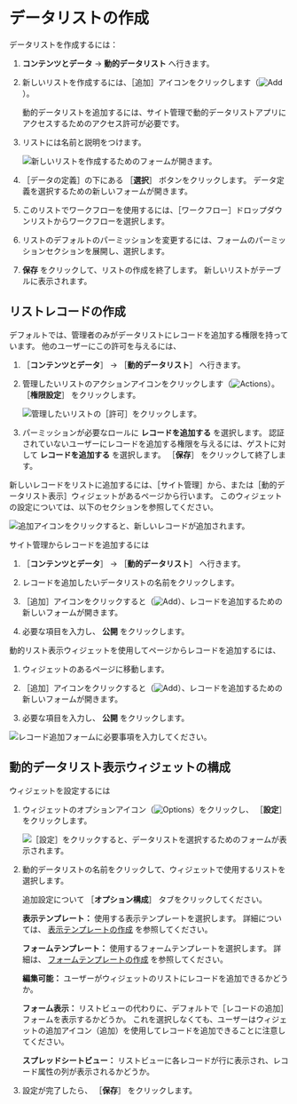 # データリストの作成

データリストを作成するには：

1. **コンテンツとデータ** &rarr; **動的データリスト** へ行きます。

1. 新しいリストを作成するには、［追加］アイコンをクリックします（![Add](../../../images/icon-add.png)）。

    動的データリストを追加するには、サイト管理で動的データリストアプリにアクセスするためのアクセス許可が必要です。

1. リストには名前と説明をつけます。

    ![新しいリストを作成するためのフォームが開きます。](./creating-data-lists/images/01.png)

1. ［データの定義］の下にある ［**選択**］ ボタンをクリックします。 データ定義を選択するための新しいフォームが開きます。

1. このリストでワークフローを使用するには、［ワークフロー］ドロップダウンリストからワークフローを選択します。

1. リストのデフォルトのパーミッションを変更するには、フォームのパーミッションセクションを展開し、選択します。

1. **保存** をクリックして、リストの作成を終了します。 新しいリストがテーブルに表示されます。

<a name="リストレコードの作成" />

## リストレコードの作成

デフォルトでは、管理者のみがデータリストにレコードを追加する権限を持っています。 他のユーザーにこの許可を与えるには、

1. ［**コンテンツとデータ**］ &rarr; ［**動的データリスト**］ へ行きます。

1. 管理したいリストのアクションアイコンをクリックします（![Actions](../../../images/icon-actions.png)）。 ［**権限設定**］ をクリックします。

    ![管理したいリストの［許可］をクリックします。](./creating-data-lists/images/02.png)

1. パーミッションが必要なロールに **レコードを追加する** を選択します。  認証されていないユーザーにレコードを追加する権限を与えるには、ゲストに対して **レコードを追加する** を選択します。 ［**保存**］ をクリックして終了します。

新しいレコードをリストに追加するには、［サイト管理］から、または［動的データリスト表示］ウィジェットがあるページから行います。 このウィジェットの設定については、以下のセクションを参照してください。

![追加アイコンをクリックすると、新しいレコードが追加されます。](./creating-data-lists/images/03.png)

サイト管理からレコードを追加するには

1. ［**コンテンツとデータ**］ &rarr; ［**動的データリスト**］ へ行きます。

1. レコードを追加したいデータリストの名前をクリックします。

1. ［追加］アイコンをクリックすると（![Add](../../../images/icon-add.png)）、レコードを追加するための新しいフォームが開きます。

1. 必要な項目を入力し、 **公開** をクリックします。

動的リスト表示ウィジェットを使用してページからレコードを追加するには、

1. ウィジェットのあるページに移動します。

1. ［追加］アイコンをクリックすると（![Add](../../../images/icon-add.png)）、レコードを追加するための新しいフォームが開きます。

1. 必要な項目を入力し、 **公開** をクリックします。

![レコード追加フォームに必要事項を入力してください。](./creating-data-lists/images/04.png)

<a name="動的データリスト表示ウィジェットの構成" />

## 動的データリスト表示ウィジェットの構成

ウィジェットを設定するには

1. ウィジェットのオプションアイコン（![Options](../../../images/icon-app-options.png)）をクリックし、 ［**設定**］ をクリックします。

    ![［設定］をクリックすると、データリストを選択するためのフォームが表示されます。](./creating-data-lists/images/05.png)

1. 動的データリストの名前をクリックして、ウィジェットで使用するリストを選択します。

    追加設定について ［**オプション構成**］ タブをクリックしてください。

    **表示テンプレート：** 使用する表示テンプレートを選択します。 詳細については、 [表示テンプレートの作成](./creating-display-templates.md) を参照してください。

    **フォームテンプレート：** 使用するフォームテンプレートを選択します。 詳細は、 [フォームテンプレートの作成](./creating-form-templates.md) を参照してください。

    **編集可能：** ユーザーがウィジェットのリストにレコードを追加できるかどうか。

    **フォーム表示：** リストビューの代わりに、デフォルトで［レコードの追加］フォームを表示するかどうか。 これを選択しなくても、ユーザーはウィジェットの追加アイコン（追加）を使用してレコードを追加できることに注意してください。

    **スプレッドシートビュー：** リストビューに各レコードが行に表示され、レコード属性の列が表示されるかどうか。

1. 設定が完了したら、 ［**保存**］ をクリックします。